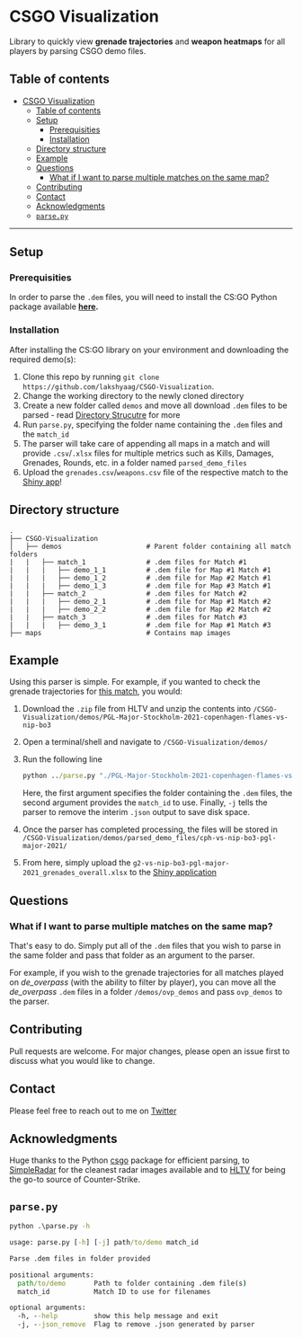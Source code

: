 # CSGO Visualization

Library to quickly view **grenade trajectories** and **weapon heatmaps** for all players by parsing CSGO demo files.

## Table of contents

- [CSGO Visualization](#csgo-visualization)
  - [Table of contents](#table-of-contents)
  - [Setup](#setup)
    - [Prerequisities](#prerequisities)
    - [Installation](#installation)
  - [Directory structure](#directory-structure)
  - [Example](#example)
  - [Questions](#questions)
    - [What if I want to parse multiple matches on the same map?](#what-if-i-want-to-parse-multiple-matches-on-the-same-map)
  - [Contributing](#contributing)
  - [Contact](#contact)
  - [Acknowledgments](#acknowledgments)
  - [`parse.py`](#parsepy)

---

## Setup

### Prerequisities

In order to parse the `.dem` files, you will need to install the CS:GO Python package available **[here](https://github.com/pnxenopoulos/csgo).**

### Installation

After installing the CS:GO library on your environment and downloading the required demo(s):

1. Clone this repo by running `git clone https://github.com/lakshyaag/CSGO-Visualization`.
2. Change the working directory to the newly cloned directory
3. Create a new folder called `demos` and move all download `.dem` files to be parsed - read [Directory Strucutre](#directory-structure) for more
4. Run `parse.py`, specifying the folder name containing the `.dem` files and the `match_id`
5. The parser will take care of appending all maps in a match and will provide `.csv`/`.xlsx` files for multiple metrics such as Kills, Damages, Grenades, Rounds, etc. in a folder named `parsed_demo_files`
6. Upload the `grenades.csv`/`weapons.csv` file of the respective match to the [Shiny app](https://lakshyaag.shinyapps.io/CSGO-Visualization/)!

## Directory structure

```dir
.
├── CSGO-Visualization
│   ├── demos                     # Parent folder containing all match folders
|   |   ├── match_1               # .dem files for Match #1
|   |   |   ├── demo_1_1          # .dem file for Map #1 Match #1
|   |   |   ├── demo_1_2          # .dem file for Map #2 Match #1
|   |   |   ├── demo_1_3          # .dem file for Map #3 Match #1
|   |   ├── match_2               # .dem files for Match #2
|   |   |   ├── demo_2_1          # .dem file for Map #1 Match #2
|   |   |   ├── demo_2_2          # .dem file for Map #2 Match #2
|   |   ├── match_3               # .dem files for Match #3
|   |   |   ├── demo_3_1          # .dem file for Map #1 Match #3
├── maps                          # Contains map images
```

## Example

Using this parser is simple. For example, if you wanted to check the grenade trajectories for [this match](https://www.hltv.org/matches/2352507/copenhagen-flames-vs-nip-pgl-major-stockholm-2021), you would:

1. Download the `.zip` file from HLTV and unzip the contents into `/CSGO-Visualization/demos/PGL-Major-Stockholm-2021-copenhagen-flames-vs-nip-bo3`
2. Open a terminal/shell and navigate to `/CSGO-Visualization/demos/`
3. Run the following line

   ```cmd
   python ../parse.py "./PGL-Major-Stockholm-2021-copenhagen-flames-vs-nip-bo3/" "cph-vs-nip-bo3-pgl-major-2021" -j
   ```

   Here, the first argument specifies the folder containing the `.dem` files, the second argument provides the `match_id` to use. Finally, `-j` tells the parser to remove the interim `.json` output to save disk space.

4. Once the parser has completed processing, the files will be stored in `/CSGO-Visualization/demos/parsed_demo_files/cph-vs-nip-bo3-pgl-major-2021/`
5. From here, simply upload the `g2-vs-nip-bo3-pgl-major-2021_grenades_overall.xlsx` to the [Shiny application](https://lakshyaag.shinyapps.io/CSGO-Visualization/)

## Questions

### What if I want to parse multiple matches on the same map?

That's easy to do. Simply put all of the `.dem` files that you wish to parse in the same folder and pass that folder as an argument to the parser.

For example, if you wish to the grenade trajectories for all matches played on *de_overpass* (with the ability to filter by player), you can move all the *de_overpass* `.dem` files in a folder `/demos/ovp_demos` and pass `ovp_demos` to the parser.

## Contributing

Pull requests are welcome. For major changes, please open an issue first to discuss what you would like to change.

## Contact

Please feel free to reach out to me on [Twitter](https://twitter.com/lakshyaag)

## Acknowledgments

Huge thanks to the Python [csgo](https://github.com/pnxenopoulos/csgo) package for efficient parsing, to [SimpleRadar](https://readtldr.gg/simpleradar-download) for the cleanest radar images available and to [HLTV](https://www.hltv.org/) for being the go-to source of Counter-Strike.

## `parse.py`

```cmd
python .\parse.py -h

usage: parse.py [-h] [-j] path/to/demo match_id

Parse .dem files in folder provided

positional arguments:
  path/to/demo       Path to folder containing .dem file(s)
  match_id           Match ID to use for filenames

optional arguments:
  -h, --help         show this help message and exit
  -j, --json_remove  Flag to remove .json generated by parser
  ```
